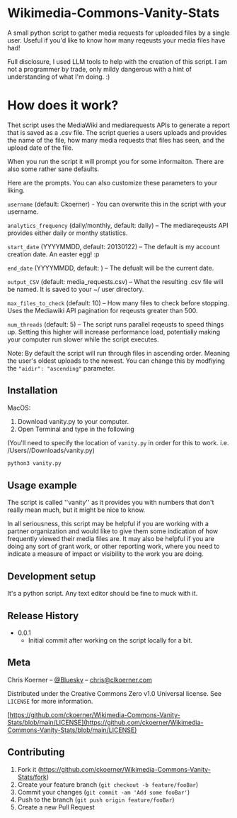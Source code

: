 # Wikimedia-Commons-Vanity-Stats
A small python script to gather media requests for uploaded files by a single user. Useful if you'd like to know how many reqeusts your media files have had!

Full disclosure, I used LLM tools to help with the creation of this script. I am not a programmer by trade, only mildy dangerous with a hint of understanding of what I'm doing. :) 

# How does it work?
Thet script uses the MediaWiki and mediarequests APIs to generate a report that is saved as a .csv file. The script queries a users uploads and provides the name of the file, how many media requests that files has seen, and the upload date of the file. 

When you run the script it will prompt you for some informaiton. There are also some rather sane defaults. 

Here are the prompts. You can also customize these parameters to your liking.

```username``` (default: Ckoerner) - You can overwrite this in the script with your username.

```analytics_frequency``` (daily/monthly, default: daily) – The mediareqeusts API provides either daily or monthy statistics.

```start_date``` (YYYYMMDD, default: 20130122) – The default is my account creation date. An easter egg! :p

```end_date``` (YYYYMMDD, default: <current date>) – The defualt will be the current date.

```output_CSV``` (default: media_requests.csv) – What the resulting .csv file will be named. It is saved to your ~/ user directory.

```max_files_to_check``` (default: 10) – How many files to check before stopping. Uses the Mediawiki API pagination for reqeusts greater than 500. 

```num_threads``` (default: 5) – The script runs parallel reqeusts to speed things up. Setting this higher will increase performance load, potentially making your computer run slower while the script executes.

Note: By default the script will run through files in ascending order. Meaning the user's oldest uploads to the newest. You can change this by modfiying the ```"aidir": "ascending"``` parameter. 

## Installation

MacOS:

1. Download vanity.py to your computer.
2. Open Terminal and type in the following

(You'll need to specify the location of ```vanity.py``` in order for this to work. i.e. /Users/<username>/Downloads/vanity.py)

```sh
python3 vanity.py
```

## Usage example

The script is called ''vanity'' as it provides you with numbers that don't really mean much, but it might be nice to know. 

In all seriousness, this script may be helpful if you are working with a partner organization and would like to give them some indication of how frequently viewed their media files are. It may also be helpful if you are doing any sort of grant work, or other reporting work, where you need to indicate a measure of impact or visibility to the work you are doing.

## Development setup

It's a python script. Any text editor should be fine to muck with it. 

## Release History

* 0.0.1
    * Initial commit after working on the script locally for a bit.

## Meta

Chris Koerner – [@Bluesky](https://bsky.app/profile/clkoerner.com) – chris@clkoerner.com

Distributed under the Creative Commons Zero v1.0 Universal license. See ``LICENSE`` for more information.

[https://github.com/ckoerner/Wikimedia-Commons-Vanity-Stats/blob/main/LICENSE](https://github.com/ckoerner/Wikimedia-Commons-Vanity-Stats/blob/main/LICENSE)

## Contributing

1. Fork it (<https://github.com/ckoerner/Wikimedia-Commons-Vanity-Stats/fork>)
2. Create your feature branch (`git checkout -b feature/fooBar`)
3. Commit your changes (`git commit -am 'Add some fooBar'`)
4. Push to the branch (`git push origin feature/fooBar`)
5. Create a new Pull Request
